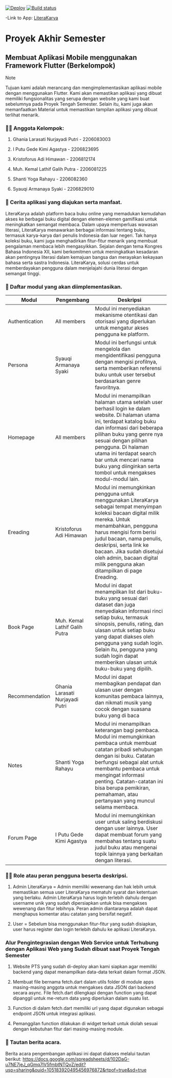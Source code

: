 [![Deploy](https://github.com/pbp-d03/literakarya-mobile/actions/workflows/release.yml/badge.svg)](https://github.com/pbp-d03/literakarya-mobile/actions/workflows/release.yml)
[![Build status](https://build.appcenter.ms/v0.1/apps/b227e6ad-6015-441a-aff0-28583e6127d5/branches/main/badge)](https://appcenter.ms)

-Link to App: [LiteraKarya](https://install.appcenter.ms/orgs/literakarya_mobile/apps/literakarya/distribution_groups/public)

# Proyek Akhir Semester

## Membuat Aplikasi Mobile menggunakan Framework Flutter (Berkelompok)


> [!NOTE] 
> Tujuan kami adalah merancang dan mengimplementasikan aplikasi mobile dengan menggunakan Flutter. Kami akan memastikan aplikasi yang dibuat memiliki fungsionalitas yang serupa dengan website yang kami buat sebelumnya pada Proyek Tengah Semester. Selain itu, kami juga akan memanfaatkan Material untuk memastikan tampilan aplikasi yang dibuat terlihat menarik.

### :technologist: Anggota Kelompok:

1. Ghania Larasati Nurjayadi Putri - 2206083003

2. I Putu Gede Kimi Agastya - 2206823695

3. Kristoforus Adi Himawan - 2206812174

4. Muh. Kemal Lathif Galih Putra - 2206081225

5. Shanti Yoga Rahayu - 2206082360

6. Syauqi Armanaya Syaki - 2206829010


### :fairy: Cerita aplikasi yang diajukan serta manfaat.

LiteraKarya adalah platform baca buku online yang memadukan kemudahan akses ke berbagai buku digital dengan elemen-elemen gamifikasi untuk meningkatkan semangat membaca. Dalam upaya memperluas wawasan literasi, LiteraKarya menawarkan berbagai informasi tentang buku, termasuk karya-karya dari penulis Indonesia dan luar negeri. Tak hanya koleksi buku, kami juga menghadirkan fitur-fitur menarik yang membuat pengalaman membaca lebih mengasyikkan. Sejalan dengan tema Kongres Bahasa Indonesia XII, kami berkomitmen untuk meningkatkan kesadaran akan pentingnya literasi dalam kemajuan bangsa dan merayakan kekayaan bahasa serta sastra Indonesia. LiteraKarya, solusi cerdas untuk memberdayakan pengguna dalam menjelajahi dunia literasi dengan semangat tinggi.

### :notebook_with_decorative_cover: Daftar modul yang akan diimplementasikan.

| **Modul** | **Pengembang** | **Deskripsi** |
| ------------ | ------------ | ------------ |
| Authentication | All members | Modul ini menyediakan mekanisme otentikasi dan otorisasi yang diperlukan untuk mengatur akses pengguna ke platform. |
| Persona | Syauqi Armanaya Syaki | Modul ini berfungsi untuk mengelola dan mengidentifikasi pengguna dengan mengisi profilnya, serta memberikan referensi buku untuk user tersebut berdasarkan genre favoritnya. |
| Homepage | All members | Modul ini menampilkan halaman utama setelah user berhasil login ke dalam website. Di halaman utama ini, terdapat katalog buku dan informasi dari beberapa pilihan buku yang genre nya sesuai dengan pilihan pengguna. Di halaman utama ini terdapat search bar untuk mencari nama buku yang diinginkan serta tombol untuk mengakses modul-modul lain. |
| Ereading | Kristoforus Adi Himawan | Modul ini memungkinkan pengguna untuk menggunakan LiteraKarya sebagai tempat menyimpan koleksi bacaan digital milik mereka. Untuk menambahkan, pengguna harus mengisi form berisi judul bacaan, nama penulis, deskripsi, serta link ke bacaan. Jika sudah disetujui oleh admin, bacaan digital milik pengguna akan ditampilkan di page Ereading. |
| Book Page | Muh. Kemal Lathif Galih Putra | Modul ini dapat menampilkan list dari buku-buku yang sesuai dari dataset dan juga menyediakan informasi rinci setiap buku, termasuk sinopsis, penulis, rating, dan ulasan untuk setiap buku yang dapat diakses oleh pengguna yang sudah login. Selain itu, pengguna yang sudah login dapat memberikan ulasan untuk buku-buku yang dipilih.  |
| Recommendation | Ghania Larasati Nurjayadi Putri | Modul ini dapat membagikan pendapat dan ulasan user dengan komunitas pembaca lainnya, dan nikmati musik yang cocok dengan suasana buku yang di baca  |
| Notes | Shanti Yoga Rahayu | Modul ini menampilkan keterangan bagi pembaca.  Modul ini memungkinkan pembaca untuk membuat catatan pribadi sehubungan dengan isi buku.  Catatan berfungsi sebagai alat untuk membantu pembaca untuk mengingat informasi penting. Catatan-catatan ini bisa berupa pemikiran, pemahaman, atau pertanyaan yang muncul selama membaca.  |
| Forum Page | I Putu Gede Kimi Agastya | Modul ini memungkinkan user untuk saling berdiskusi dengan user lainnya. User dapat membuat forum yang membahas tentang suatu judul buku atau mengenai topik lainnya yang berkaitan dengan literasi. |


### :man_judge: Role atau peran pengguna beserta deskripsi.
1. Admin LiteraKarya = Admin memiliki wewenang dan hak lebih untuk memastikan semua user LiteraKarya mematuhi syarat dan ketentuan yang berlaku. Admin LiteraKarya harus login terlebih dahulu dengan username unik yang sudah dipersiapkan untuk bisa mengakses wewenang dan fitur lebihnya. Peran admin diantaranya adalah dapat menghapus komentar atau catatan yang bersifat negatif.

2. User = Sebelum bisa menggunakan fitur-fitur yang sudah disiapkan, user harus register dan login terlebih dahulu ke aplikasi LiteraKarya.


### Alur Pengintegrasian dengan Web Service untuk Terhubung dengan Aplikasi Web yang Sudah dibuat saat Proyek Tengah Semester
1. Website PTS yang sudah di-deploy akan kami siapkan agar memiliki backend yang dapat menampilkan data-data terkait dalam format JSON. 

2. Membuat file bernama fetch.dart dalam utils folder di module apps masing-masing anggota untuk mengakses data JSON dari backend secara async. File fetch.dart dilengkapi dengan function yang dapat dipanggil untuk me-return data yang diperlukan dalam suatu list. 

3. Function di dalam fetch.dart memiliki url yang dapat digunakan sebagai endpoint JSON untuk integrasi aplikasi.

4. Pemanggilan function dilakukan di widget terkait untuk diolah sesuai dengan kebutuhan fitur dari masing-masing module.



### :newspaper: Tautan berita acara.
Berita acara pengembangan aplikasi ini dapat diakses melalui tautan berikut:
https://docs.google.com/spreadsheets/d/102DaG-u7NE7jeJ_qGmq7lV5fmbtNTQvZ/edit?usp=sharing&ouid=105183920495456976872&rtpof=true&sd=true
